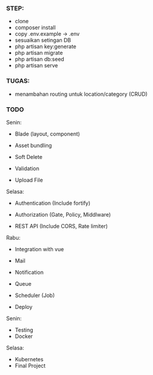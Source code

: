 ### STEP:

-   clone
-   composer install
-   copy .env.example -> .env
-   sesuaikan setingan DB
-   php artisan key:generate
-   php artisan migrate
-   php artisan db:seed
-   php artisan serve

### TUGAS:

-   menambahan routing untuk location/category (CRUD)

### TODO

Senin:

-   Blade (layout, component)
-   Asset bundling
-   Soft Delete

-   Validation
-   Upload File

Selasa:

-   Authentication (Include fortify)
-   Authorization (Gate, Policy, Middlware)

-   REST API (Include CORS, Rate limiter)

Rabu:

-   Integration with vue

-   Mail
-   Notification
-   Queue
-   Scheduler (Job)

-   Deploy

Senin:

-   Testing
-   Docker

Selasa:

-   Kubernetes
-   Final Project
